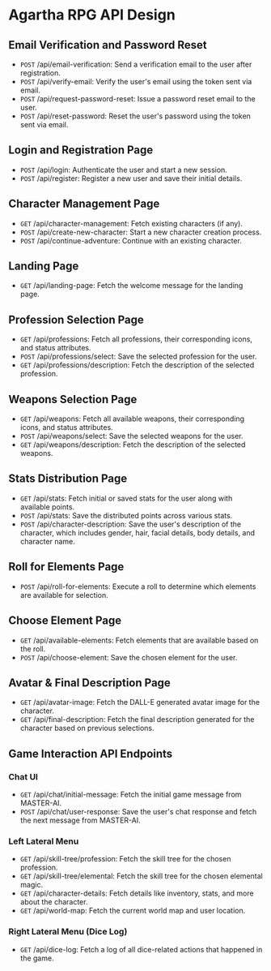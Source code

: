 # Agartha RPG API Design

## Email Verification and Password Reset

- `POST` /api/email-verification: Send a verification email to the user after registration.
- `POST` /api/verify-email: Verify the user's email using the token sent via email.
- `POST` /api/request-password-reset: Issue a password reset email to the user.
- `POST` /api/reset-password: Reset the user's password using the token sent via email.

## Login and Registration Page

- `POST` /api/login: Authenticate the user and start a new session.
- `POST` /api/register: Register a new user and save their initial details.

## Character Management Page

- `GET` /api/character-management: Fetch existing characters (if any).
- `POST` /api/create-new-character: Start a new character creation process.
- `POST` /api/continue-adventure: Continue with an existing character.

## Landing Page

- `GET` /api/landing-page: Fetch the welcome message for the landing page.

## Profession Selection Page

- `GET` /api/professions: Fetch all professions, their corresponding icons, and status attributes.
- `POST` /api/professions/select: Save the selected profession for the user.
- `GET` /api/professions/description: Fetch the description of the selected profession.

## Weapons Selection Page

- `GET` /api/weapons: Fetch all available weapons, their corresponding icons, and status attributes.
- `POST` /api/weapons/select: Save the selected weapons for the user.
- `GET` /api/weapons/description: Fetch the description of the selected weapons.

## Stats Distribution Page

- `GET` /api/stats: Fetch initial or saved stats for the user along with available points.
- `POST` /api/stats: Save the distributed points across various stats.
- `POST` /api/character-description: Save the user's description of the character, which includes gender, hair, facial details, body details, and character name.

## Roll for Elements Page

- `POST` /api/roll-for-elements: Execute a roll to determine which elements are available for selection.

## Choose Element Page

- `GET` /api/available-elements: Fetch elements that are available based on the roll.
- `POST` /api/choose-element: Save the chosen element for the user.

## Avatar & Final Description Page

- `GET` /api/avatar-image: Fetch the DALL-E generated avatar image for the character.
- `GET` /api/final-description: Fetch the final description generated for the character based on previous selections.

## Game Interaction API Endpoints

### Chat UI

- `GET` /api/chat/initial-message: Fetch the initial game message from MASTER-AI.
- `POST` /api/chat/user-response: Save the user's chat response and fetch the next message from MASTER-AI.

### Left Lateral Menu

- `GET` /api/skill-tree/profession: Fetch the skill tree for the chosen profession.
- `GET` /api/skill-tree/elemental: Fetch the skill tree for the chosen elemental magic.
- `GET` /api/character-details: Fetch details like inventory, stats, and more about the character.
- `GET` /api/world-map: Fetch the current world map and user location.

### Right Lateral Menu (Dice Log)

- `GET` /api/dice-log: Fetch a log of all dice-related actions that happened in the game.
